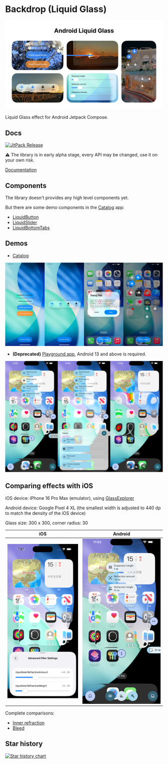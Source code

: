 # Backdrop (Liquid Glass)

![frontPhoto](artworks/banner.jpg)

Liquid Glass effect for Android Jetpack Compose.

## Docs

[![JitPack Release](https://jitpack.io/v/Kyant0/AndroidLiquidGlass.svg)](https://jitpack.io/#Kyant0/AndroidLiquidGlass)

⚠️ The library is in early alpha stage, every API may be changed, use it on your own risk.

[Documentation](https://kyant.gitbook.io/backdrop)

## Components

The library doesn't provides any high level components yet.

But there are some demo components in the [Catalog](./catalog/release/catalog-release.apk) app:

- [LiquidButton](/catalog/src/main/java/com/kyant/backdrop/catalog/components/LiquidButton.kt)
- [LiquidSlider](/catalog/src/main/java/com/kyant/backdrop/catalog/components/LiquidSlider.kt)
- [LiquidBottomTabs](/catalog/src/main/java/com/kyant/backdrop/catalog/components/LiquidBottomTabs.kt)

## Demos

- [Catalog](./catalog/release/catalog-release.apk)

![Catalog screenshot](artworks/catalog.jpg)

- **(Deprecated)** [Playground app](./app/release/app-release.apk), Android 13 and above is required.

![Playground screenshot](artworks/playground_app.jpg)

## Comparing effects with iOS

iOS device: iPhone 16 Pro Max (emulator), using [GlassExplorer](https://github.com/ktiays/GlassExplorer)

Android device: Google Pixel 4 XL (the smallest width is adjusted to 440 dp to match the density of the iOS device)

Glass size: 300 x 300, corner radius: 30

|                             iOS                              |                               Android                                |
|:------------------------------------------------------------:|:--------------------------------------------------------------------:|
| ![iOS inner refraction](./artworks/ios_inner_refraction.png) | ![Android inner refraction](./artworks/android_inner_refraction.png) |

Complete comparisons:

- [Inner refraction](https://github.com/Kyant0/AndroidLiquidGlass/blob/530bed05f8342bf607463a775dea93a531f73f42/docs/Inner%20refraction%20comparisons.md)
- [Bleed](https://github.com/Kyant0/AndroidLiquidGlass/blob/530bed05f8342bf607463a775dea93a531f73f42/docs/Bleed%20comparisons.md)

## Star history

[![Star history chart](https://api.star-history.com/svg?repos=Kyant0/AndroidLiquidGlass&type=Date)](https://www.star-history.com/#Kyant0/AndroidLiquidGlass&Date)

